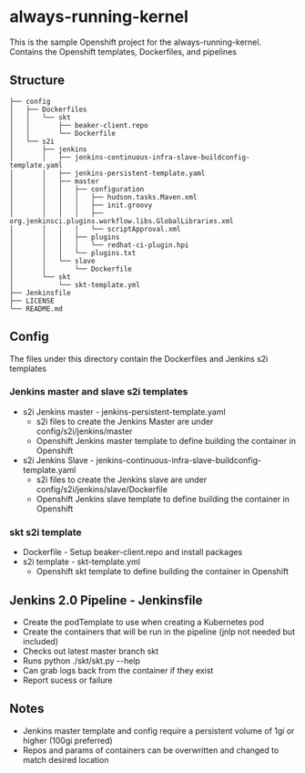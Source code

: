 # always-running-kernel
This is the sample Openshift project for the always-running-kernel.  Contains the Openshift templates, Dockerfiles, and pipelines

## Structure

    ├── config
    │   ├── Dockerfiles
    │   │   └── skt
    │   │       ├── beaker-client.repo
    │   │       └── Dockerfile
    │   └── s2i
    │       ├── jenkins
    │       │   ├── jenkins-continuous-infra-slave-buildconfig-template.yaml
    │       │   ├── jenkins-persistent-template.yaml
    │       │   ├── master
    │       │   │   ├── configuration
    │       │   │   │   ├── hudson.tasks.Maven.xml
    │       │   │   │   ├── init.groovy
    │       │   │   │   ├── org.jenkinsci.plugins.workflow.libs.GlobalLibraries.xml
    │       │   │   │   └── scriptApproval.xml
    │       │   │   ├── plugins
    │       │   │   │   └── redhat-ci-plugin.hpi
    │       │   │   └── plugins.txt
    │       │   └── slave
    │       │       └── Dockerfile
    │       └── skt
    │           └── skt-template.yml
    ├── Jenkinsfile
    ├── LICENSE
    └── README.md

## Config

The files under this directory contain the Dockerfiles and Jenkins s2i templates

### Jenkins master and slave s2i templates

 * s2i Jenkins master - jenkins-persistent-template.yaml
    * s2i files to create the Jenkins Master are under config/s2i/jenkins/master
    * Openshift Jenkins master template to define building the container in Openshift
 * s2i Jenkins Slave - jenkins-continuous-infra-slave-buildconfig-template.yaml
    * s2i files to create the Jenkins slave are under config/s2i/jenkins/slave/Dockerfile
    * Openshift Jenkins slave template to define building the container in Openshift

### skt s2i template

 * Dockerfile - Setup beaker-client.repo and install packages
 * s2i template - skt-template.yml
    * Openshift skt template to define building the container in Openshift

## Jenkins 2.0 Pipeline - Jenkinsfile
  * Create the podTemplate to use when creating a Kubernetes pod
  * Create the containers that will be run in the pipeline (jnlp not needed but included)
  * Checks out latest master branch skt
  * Runs python ./skt/skt.py --help
  * Can grab logs back from the container if they exist
  * Report sucess or failure
  
## Notes
  * Jenkins master template and config require a persistent volume of 1gi or higher (100gi preferred)
  * Repos and params of containers can be overwritten and changed to match desired location
  

 
 
 
 
 
